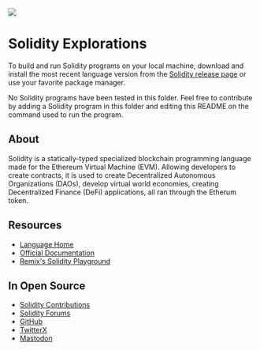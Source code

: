 <img src="https://raw.githubusercontent.com/rtoal/polyglot/master/docs/resources/solidity-logo-64.png">

# Solidity Explorations

To build and run Solidity programs on your local machine, download and install the most recent language version from the [Solidity release page](https://www.soliditylang.org/blog/category/releases/) or use your favorite package manager.

No Solidity programs have been tested in this folder. Feel free to contribute by adding a Solidity program in this folder and editing this README on the command used to run the program.

<!-- Programs in this folder have been tested using Python 3.13.2 and can be run from the command line like so:

```
python3 triple.py
```

```
python3 permutations.py I like carrots
```

```
python3 top_ten_scorers.py < ../test/wnba_input
```

Running the command `python3` with no arguments gives you a repl.

If you, as you may have already, are using virtual environments or have aliased `python3` to `python`, you may replace `python3` with `python` in the above commands.

To run the tests, invoke `./test.sh` in a Unix-friendly shell or `test.ps1` in PowerShell. -->

## About

Solidity is a statically-typed specialized blockchain programming language made for the Ethereum Virtual Machine (EVM). Allowing developers to create contracts, it is used to create Decentralized Autonomous Organizations (DAOs), develop virtual world economies, creating Decentralized Finance (DeFi) applications, all ran through the Etherum token.

## Resources

- [Language Home](https://www.soliditylang.org/)
- [Official Documentation](https://docs.soliditylang.org/en/v0.8.30/)
- [Remix's Solidity Playground](https://remix.ethereum.org/#lang=en&optimize=false&runs=200&evmVersion=null&version=soljson-v0.8.30+commit.73712a01.js)

## In Open Source

- [Solidity Contributions](https://docs.soliditylang.org/en/latest/contributing.html)
- [Solidity Forums](https://forum.soliditylang.org/)
- [GitHub](https://github.com/argotorg/solidity)
- [TwitterX](https://x.com/solidity_lang)
- [Mastodon](https://fosstodon.org/@solidity)
